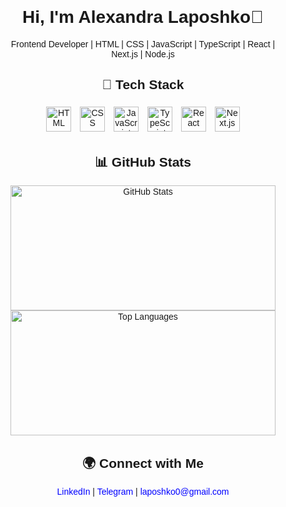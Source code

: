 
<div
    style="font-family: Arial, sans-serif; text-align: center; margin: 40px"
  >
    <div style="max-width: 800px; margin: auto">
      <h1>Hi, I'm Alexandra Laposhko👋</h1>
      <p>
        Frontend Developer | HTML | CSS | JavaScript | TypeScript | React |
        Next.js | Node.js
      </p>
      <h2>🚀 Tech Stack</h2>
      <div>
        <img
          src="https://cdn.jsdelivr.net/gh/devicons/devicon/icons/html5/html5-original.svg"
          alt="HTML"
          style="width: 40px; margin: 5px"
        />
        <img
          src="https://cdn.jsdelivr.net/gh/devicons/devicon/icons/css3/css3-original.svg"
          alt="CSS"
          style="width: 40px; margin: 5px"
        />
        <img
          src="https://cdn.jsdelivr.net/gh/devicons/devicon/icons/javascript/javascript-original.svg"
          alt="JavaScript"
          style="width: 40px; margin: 5px"
        />
        <img
          src="https://cdn.jsdelivr.net/gh/devicons/devicon/icons/typescript/typescript-original.svg"
          alt="TypeScript"
          style="width: 40px; margin: 5px"
        />
        <img
          src="https://cdn.jsdelivr.net/gh/devicons/devicon/icons/react/react-original.svg"
          alt="React"
          style="width: 40px; margin: 5px"
        />
        <img
          src="https://cdn.jsdelivr.net/gh/devicons/devicon/icons/nextjs/nextjs-original-wordmark.svg"
          alt="Next.js"
          style="width: 40px; margin: 5px"
        />
      </div>
      <h2>📊 GitHub Stats</h2>
      <img
        src="https://github-readme-stats.vercel.app/api?username=laposhko&show_icons=true&theme=radical"
        alt="GitHub Stats"
        style="width: 100%; max-width: 500px; height:200px"
      />
      <img
        src="https://github-readme-stats.vercel.app/api/top-langs/?username=laposhko&layout=compact&theme=radical"
        alt="Top Languages"
        style="width: 100%; max-width: 500px; height:200px"
      />
      <h2>🌍 Connect with Me</h2>
      <p>
        <a
          href="https://www.linkedin.com/in/oleksandra-laposhko/"
          style="text-decoration: none; color: blue"
          >LinkedIn</a
        >
        |
        <a
          href="https://t.me/username09"
          style="text-decoration: none; color: blue"
          >Telegram</a
        >
        |
        <a
          href="mailto:laposhko0@gmail.com"
          style="text-decoration: none; color: blue"
          >laposhko0@gmail.com</a
        >
      </p>
    </div>
  </div>
